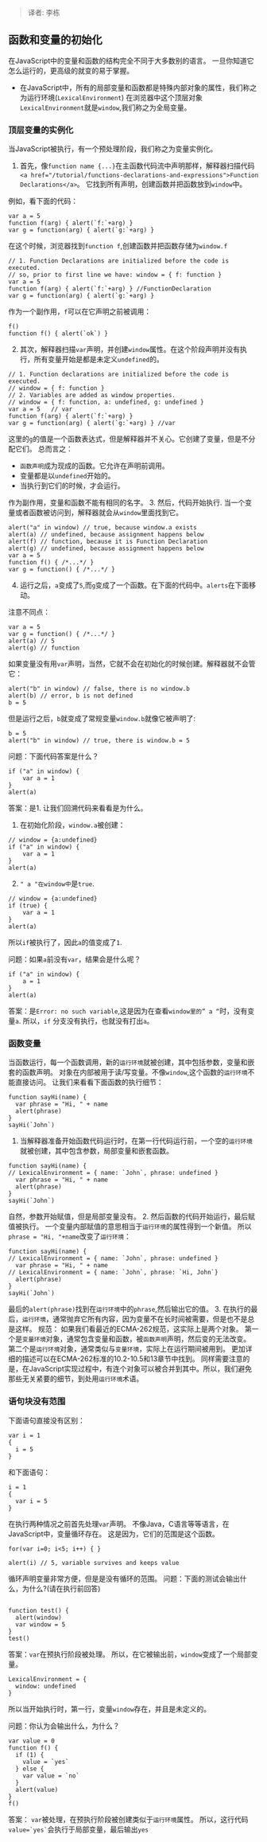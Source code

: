 > 译者: 李栋

## 函数和变量的初始化
在JavaScript中的变量和函数的结构完全不同于大多数别的语言。
一旦你知道它怎么运行的，更高级的就变的易于掌握。
 - 在JavaScript中，所有的局部变量和函数都是特殊内部对象的属性，我们称之为运行环境(`LexicalEnvironment`) 
在浏览器中这个顶层对象`LexicalEnvironment`就是`window`,我们称之为全局变量。
### 顶层变量的实例化
当JavaScript被执行，有一个预处理阶段，我们称之为变量实例化。
1. 首先，像`function name {...}`在主函数代码流中声明那样，解释器扫描代码`<a href="/tutorial/functions-declarations-and-expressions">Function Declarations</a>`。
它找到所有声明，创建函数并把函数放到`window`中。

例如，看下面的代码：
~~~
var a = 5
function f(arg) { alert(`f:`+arg) }
var g = function(arg) { alert(`g:`+arg) }
~~~
在这个时候，浏览器找到`function f`,创建函数并把函数存储为`window.f`

~~~
// 1. Function Declarations are initialized before the code is executed.
// so, prior to first line we have: window = { f: function }
var a = 5
function f(arg) { alert(`f:`+arg) } //FunctionDeclaration
var g = function(arg) { alert(`g:`+arg) }
~~~

作为一个副作用，`f`可以在它声明之前被调用：

~~~
f()
function f() { alert(`ok`) }
~~~

2. 其次，解释器扫描`var`声明，并创建`window`属性。在这个阶段声明并没有执行，所有变量开始是都是未定义`undefined`的。

~~~
// 1. Function declarations are initialized before the code is executed.
// window = { f: function }
// 2. Variables are added as window properties.
// window = { f: function, a: undefined, g: undefined }
var a = 5   // var
function f(arg) { alert(`f:`+arg) }
var g = function(arg) { alert(`g:`+arg) } //var
~~~

这里的`g`的值是一个函数表达式，但是解释器并不关心。它创建了变量，但是不分配它们。
总而言之：
 - `函数声明`成为现成的函数。它允许在声明前调用。
 - 变量都是以`undefined`开始的。
 - 当执行到它们的时候，才会运行。

作为副作用，变量和函数不能有相同的名字。
3. 然后，代码开始执行.
当一个变量或者函数被访问到，解释器就会从`window`里面找到它。
 
~~~
alert("a" in window) // true, because window.a exists
alert(a) // undefined, because assignment happens below
alert(f) // function, because it is Function Declaration
alert(g) // undefined, because assignment happens below
var a = 5 
function f() { /*...*/ }
var g = function() { /*...*/ }
~~~

4. 运行之后，`a`变成了`5`,而`g`变成了一个函数。在下面的代码中。`alerts`在下面移动。

注意不同点：

~~~
var a = 5 
var g = function() { /*...*/ }
alert(a) // 5
alert(g) // function
~~~

如果变量没有用`var`声明，当然，它就不会在初始化的时候创建。解释器就不会管它：

~~~
alert("b" in window) // false, there is no window.b
alert(b) // error, b is not defined
b = 5
~~~

但是运行之后，`b`就变成了常规变量`window.b`就像它被声明了:

~~~
b = 5
alert("b" in window) // true, there is window.b = 5
~~~

问题：下面代码答案是什么？

~~~
if ("a" in window) {
    var a = 1
}
alert(a)
~~~

答案：是1.
让我们回溯代码来看看是为什么。
  
  1. 在初始化阶段，`window.a`被创建：
~~~
// window = {a:undefined}
if ("a" in window) {
    var a = 1
}
alert(a)
~~~

  2. `" a "在window中`是`true`.
~~~
// window = {a:undefined}
if (true) {
    var a = 1
}
alert(a)
~~~

所以`if`被执行了，因此`a`的值变成了`1`.

问题：如果`a`前没有`var`，结果会是什么呢？
~~~
if ("a" in window) {
    a = 1
}
alert(a)
~~~
答案：是`Error: no such variable`,这是因为在查看`window里的” a “`时，没有变量`a`.
所以，`if` 分支没有执行，也就没有打出`a`。
### 函数变量
当函数运行，每一个函数调用，新的`运行环境`就被创建，其中包括参数，变量和嵌套的函数声明。
对象在内部被用于读/写变量。不像`window`,这个函数的`运行环境`不能直接访问。
让我们来看看下面函数的执行细节：
 
~~~
function sayHi(name) {
  var phrase = "Hi, " + name
  alert(phrase)
}
sayHi(`John`)
~~~

1. 当解释器准备开始函数代码运行时，在第一行代码运行前，一个空的`运行环境`就被创建，其中包含参数，局部变量和嵌套函数。
~~~
function sayHi(name) {
// LexicalEnvironment = { name: `John`, phrase: undefined }
  var phrase = "Hi, " + name
  alert(phrase)
}
sayHi(`John`)
~~~

自然，参数开始赋值，但是局部变量没有。
2. 然后函数的代码开始运行，最后赋值被执行。
一个变量内部赋值的意思相当于`运行环境`的属性得到一个新值。
所以`phrase = "Hi, "+name`改变了`运行环境`：
~~~
function sayHi(name) {
// LexicalEnvironment = { name: `John`, phrase: undefined }
  var phrase = "Hi, " + name
// LexicalEnvironment = { name: `John`, phrase: `Hi, John`}
  alert(phrase)
}
sayHi(`John`)
~~~

最后的`alert(phrase)`找到在`运行环境`中的`phrase`,然后输出它的值。
3. 在执行的最后，`运行环境`，通常抛弃它所有内容，因为变量不在长时间被需要，但是也不是总是这样。
规范：
如果我们看最近的ECMA-262规范，这实际上是两个对象。
第一个是`变量环境`对象，通常包含变量和函数，被`函数声明`声明，然后变的无法改变。
第二个是`运行环境`对象，通常类似与`变量环境`，实际上在运行期间被用到。
更加详细的描述可以在ECMA-262标准的10.2-10.5和13章节中找到。
同样需要注意的是，在JavaScript实现过程中，有连个对象可以被合并到其中。所以，我们避免那些无关紧要的细节，到处用`运行环境`术语。
### 语句块没有范围
下面语句直接没有区别：
~~~
var i = 1
{
  i = 5
}
~~~
和下面语句：
~~~
i = 1
{
  var i = 5
}
~~~

在执行两种情况之前首先处理`var`声明。
不像Java，C语言等等语言，在JavaScript中，变量循环存在。
这是因为，它们的范围是这个函数。
~~~
for(var i=0; i<5; i++) { }

alert(i) // 5, variable survives and keeps value
~~~

循环声明变量非常方便，但是是没有循环的范围。
问题：下面的测试会输出什么，为什么?(请在执行前回答)

~~~

function test() {
  alert(window)
  var window = 5
}
test()
~~~

答案：`var`在预执行阶段被处理。
所以，在它被输出前，`window`变成了一个局部变量。
~~~
LexicalEnvironment = {
  window: undefined
}
~~~

所以当开始执行时，第一行，变量`window`存在，并且是未定义的。

问题：你认为会输出什么，为什么？
~~~
var value = 0
function f() { 
  if (1) {
    value = `yes`
  } else {
    var value = `no`
  }
  alert(value)
}
f()
~~~

答案：
`var`被处理，在预执行阶段被创建类似于`运行环境`属性。
所以，这行代码`` value=`yes` ``会执行于局部变量，最后输出`yes`